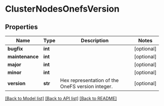 # ClusterNodesOnefsVersion

## Properties
Name | Type | Description | Notes
------------ | ------------- | ------------- | -------------
**bugfix** | **int** |  | [optional] 
**maintenance** | **int** |  | [optional] 
**major** | **int** |  | [optional] 
**minor** | **int** |  | [optional] 
**version** | **str** | Hex representation of the OneFS version integer. | [optional] 

[[Back to Model list]](../README.md#documentation-for-models) [[Back to API list]](../README.md#documentation-for-api-endpoints) [[Back to README]](../README.md)


